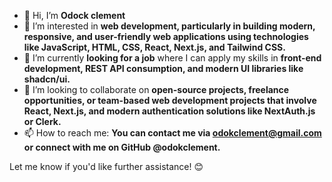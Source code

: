 - 👋 Hi, I’m **Odock clement**  
- 👀 I’m interested in **web development, particularly in building modern, responsive, and user-friendly web applications using technologies like JavaScript, HTML, CSS, React, Next.js, and Tailwind CSS.**  
- 🌱 I’m currently **looking for a job** where I can apply my skills in **front-end development, REST API consumption, and modern UI libraries like shadcn/ui.**  
- 💞️ I’m looking to collaborate on **open-source projects, freelance opportunities, or team-based web development projects that involve React, Next.js, and modern authentication solutions like NextAuth.js or Clerk.**  
- 📫 How to reach me: **You can contact me via odokclement@gmail.com or connect with me on GitHub @odokclement.**  

Let me know if you'd like further assistance! 😊

<!---
odokclement/odokclement is a ✨ special ✨ repository because its `README.md` (this file) appears on your GitHub profile.
You can click the Preview link to take a look at your changes.
--->
